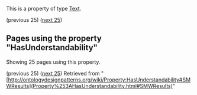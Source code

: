 This is a property of type [Text](../Type/Text.md "Type:Text").




  

(previous 25) ([next 25](http://ontologydesignpatterns.org/wiki/index.php?title=Property:HasUnderstandability&from=GerdGroener+about+DisjointnessOfComplement+%28DOC%29#SMWResults "Property:HasUnderstandability"))
## Pages using the property "HasUnderstandability"


Showing 25 pages using this property.


(previous 25) ([next 25](http://ontologydesignpatterns.org/wiki/index.php?title=Property:HasUnderstandability&from=GerdGroener+about+DisjointnessOfComplement+%28DOC%29#SMWResults "Property:HasUnderstandability"))
Retrieved from "[http://ontologydesignpatterns.org/wiki/Property:HasUnderstandability#SMWResults](Property%253AHasUnderstandability.html#SMWResults)"